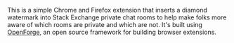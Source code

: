 This is a simple Chrome and Firefox extension that inserts a diamond watermark into Stack Exchange private chat rooms to help make folks more aware of which rooms are private and which are not. It's built using [OpenForge](https://github.com/trigger-corp/browser-extensions), an open source framework for building browser extensions. 
